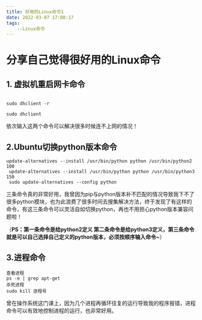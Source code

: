 ```yaml
---
title: 好用的Linux命令1
date: 2022-03-07 17:08:17
tags:
    --Linux命令
---
```


<!--more-->

# 分享自己觉得很好用的Linux命令

## 1. 虚拟机重启网卡命令

```

sudo dhclient -r  

sudo dhclient

```

依次输入这两个命令可以解决很多时候连不上网的情况！

## 2.Ubuntu切换python版本命令

```
update-alternatives --install /usr/bin/python python /usr/bin/python2 100
 update-alternatives --install /usr/bin/python python /usr/bin/python3 150
 sudo update-alternatives --config python
```

三条命令真的非常好用，我曾因为pip与python版本补不匹配的情况导致我下不了很多python模块，也为此浪费了很多时间去搜集解决方法，终于发现了有这样的命令，有这三条命令可以灵活自如切换python，再也不用担心python版本兼容问题啦！

（**PS：第一条命令是给python2定义 第二条命令是给python3定义，第三条命令就是可以自己选择自己定义的python版本，必须按顺序输入命令~**）

## 3.进程命令

```
查看进程
ps -e | grep apt-get
杀死进程
sudo kill 进程号
```

曾在操作系统这门课上，因为几个进程再循环往复的运行导致我的程序报错，进程命令可以有效地控制进程的运行，也非常好用。
